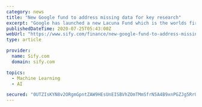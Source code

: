 ```yaml
---
category: news
title: "New Google fund to address missing data for key research"
excerpt: "Google has launched a new Lacuna Fund which is the worlds first collaborative nonprofit effort to directly address the missing labeled data in the field of languages to health and agriculture and more."
publishedDateTime: 2020-07-25T05:43:00Z
webUrl: "https://www.sify.com/finance/new-google-fund-to-address-missing-data-for-key-research-news-topnews-uhzfkAabgdjji.html"
type: article

provider:
  name: Sify.com
  domain: sify.com

topics:
  - Machine Learning
  - AI

secured: "0UTZIsKYN8v2ORgmGpntZAW9HEsUnEISBVhZOmTMmSfrN5A4B9xnPGZJg5RrUZNa2u2avdIKzohtE73EP8yDxUTNOnQMTEc/ElDPfCs85ZCgKHlrYVdLK8k8+rnJXHGBjR0PjYEmnXiiKdYM131Wnl7Ku6I3MnbDcMznjavm7KLJ3IeaE3p8wzlyREDIIUIW9NmxBzU4HpMZCpW52R3BXizmwWyIB1vqO/oxYcg/TZ7kX4LAz9oPcFvtzBOdXYOFtJiqWhIt148O4NEvR6wfduqI6bC+8Do2mDx9DNyJiW1ju1HlFZ7G35WrRD0fqtH6byqTQN6jHohLr5kwlrc2rw==;IdenfAhvfn7B2Y3WOZK34Q=="
---
```



